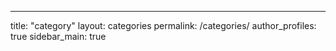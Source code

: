 ---
title: "category"
layout: categories
permalink: /categories/
author_profiles: true
sidebar_main: true
